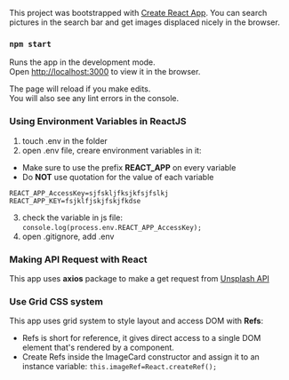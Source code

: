 This project was bootstrapped with [Create React App](https://github.com/facebook/create-react-app).
You can search pictures in the search bar and get images displaced nicely in the browser. 

### `npm start`

Runs the app in the development mode.<br />
Open [http://localhost:3000](http://localhost:3000) to view it in the browser.

The page will reload if you make edits.<br />
You will also see any lint errors in the console.

### Using Environment Variables in ReactJS
1. touch .env in the folder
2. open .env file, creare environment variables in it:
  - Make sure to use the prefix **REACT_APP** on every variable
  - Do **NOT** use quotation for the value of each variable
```
REACT_APP_AccessKey=sjfskljfksjkfsjfslkj
REACT_APP_KEY=fsjklfjskjfskjfkdse
```
3. check the variable in js file:
`console.log(process.env.REACT_APP_AccessKey); `
4. open .gitignore, add .env 

### Making API Request with React
This app uses **axios** package to make a get request from [Unsplash API](https://unsplash.com/documentation)

### Use Grid CSS system
This app uses grid system to style layout and access DOM with **Refs**:
- Refs is short for reference, it gives direct access to a single DOM element that's rendered by a component. 
- Create Refs inside the ImageCard constructor and assign it to an instance variable: `this.imageRef=React.createRef();`
